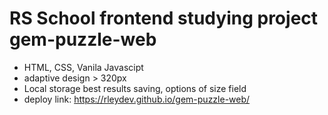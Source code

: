 # RS School frontend studying project gem-puzzle-web
- HTML, CSS, Vanila Javascipt
- adaptive design > 320px
- Local storage best results saving, options of size field 
- deploy link: https://rleydev.github.io/gem-puzzle-web/
